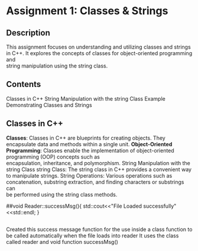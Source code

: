 # Assignment 1: Classes & Strings
## Description
This assignment focuses on understanding and utilizing classes and strings in C++. It explores the concepts of classes for object-oriented programming and <br>
string manipulation using the string class.

## Contents
Classes in C++
String Manipulation with the string Class
Example Demonstrating Classes and Strings

## Classes in C++
**Classes**: Classes in C++ are blueprints for creating objects. They encapsulate data and methods within a single unit.
**Object-Oriented Programming**: Classes enable the implementation of object-oriented programming (OOP) concepts such as <br>
encapsulation, inheritance, and polymorphism.
String Manipulation with the string Class
string Class: The string class in C++ provides a convenient way to manipulate strings.
String Operations: Various operations such as concatenation, substring extraction, and finding characters or substrings can <br>
be performed using the string class methods.

##void Reader::successMsg(){
     std::cout<<"File Loaded successfully"<<std::endl;
}
## 
Created this success message function for the use inside a class function to be called automatically when the file loads into reader
It uses the class called reader and void function successMsg()
